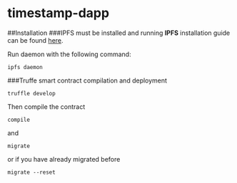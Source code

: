 # timestamp-dapp

##Installation
###IPFS must be installed and running
**IPFS** installation guide can be found [here](https://docs.ipfs.io/introduction/install/).

Run daemon with the following command:

```
ipfs daemon
```

###Truffe smart contract compilation and deployment
```
truffle develop
```
Then compile the contract

```
compile
```
and 

```
migrate
```
or if you have already migrated before

```
migrate --reset
```

